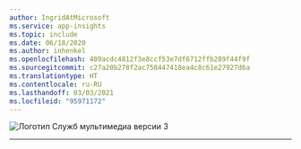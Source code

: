 ```yaml
---
author: IngridAtMicrosoft
ms.service: app-insights
ms.topic: include
ms.date: 06/18/2020
ms.author: inhenkel
ms.openlocfilehash: 409acdc4812f3e8ccf53e7df6712ffb289f44f9f
ms.sourcegitcommit: c27a20b278f2ac758447418ea4c8c61e27927d6a
ms.translationtype: HT
ms.contentlocale: ru-RU
ms.lasthandoff: 03/03/2021
ms.locfileid: "95971172"
---
```

<Token>![Логотип Служб мультимедиа версии 3](../media/media-services-api-logo/azure-media-services-logo-v3.svg)<br><hr color="#5ea0ef" size="10"></Token>